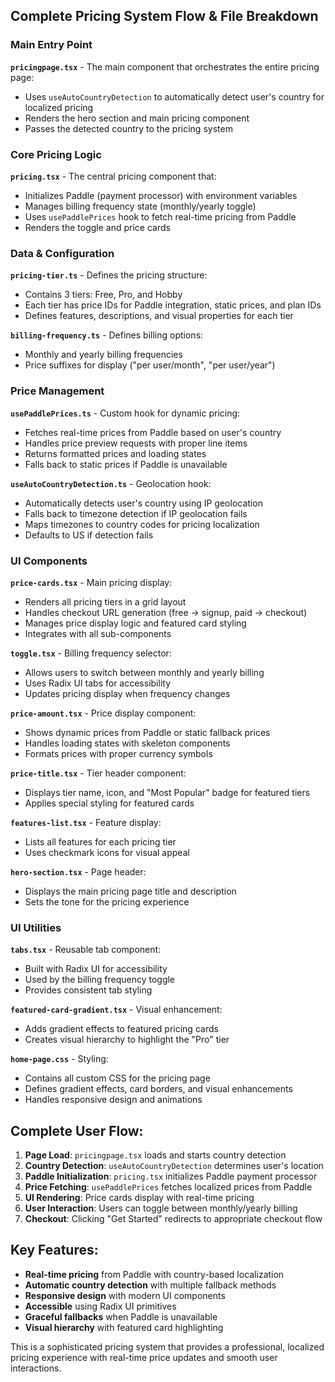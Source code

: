
## Complete Pricing System Flow & File Breakdown

### **Main Entry Point**
**`pricingpage.tsx`** - The main component that orchestrates the entire pricing page:
- Uses `useAutoCountryDetection` to automatically detect user's country for localized pricing
- Renders the hero section and main pricing component
- Passes the detected country to the pricing system

### **Core Pricing Logic**
**`pricing.tsx`** - The central pricing component that:
- Initializes Paddle (payment processor) with environment variables
- Manages billing frequency state (monthly/yearly toggle)
- Uses `usePaddlePrices` hook to fetch real-time pricing from Paddle
- Renders the toggle and price cards

### **Data & Configuration**
**`pricing-tier.ts`** - Defines the pricing structure:
- Contains 3 tiers: Free, Pro, and Hobby
- Each tier has price IDs for Paddle integration, static prices, and plan IDs
- Defines features, descriptions, and visual properties for each tier

**`billing-frequency.ts`** - Defines billing options:
- Monthly and yearly billing frequencies
- Price suffixes for display ("per user/month", "per user/year")

### **Price Management**
**`usePaddlePrices.ts`** - Custom hook for dynamic pricing:
- Fetches real-time prices from Paddle based on user's country
- Handles price preview requests with proper line items
- Returns formatted prices and loading states
- Falls back to static prices if Paddle is unavailable

**`useAutoCountryDetection.ts`** - Geolocation hook:
- Automatically detects user's country using IP geolocation
- Falls back to timezone detection if IP geolocation fails
- Maps timezones to country codes for pricing localization
- Defaults to US if detection fails

### **UI Components**

**`price-cards.tsx`** - Main pricing display:
- Renders all pricing tiers in a grid layout
- Handles checkout URL generation (free → signup, paid → checkout)
- Manages price display logic and featured card styling
- Integrates with all sub-components

**`toggle.tsx`** - Billing frequency selector:
- Allows users to switch between monthly and yearly billing
- Uses Radix UI tabs for accessibility
- Updates pricing display when frequency changes

**`price-amount.tsx`** - Price display component:
- Shows dynamic prices from Paddle or static fallback prices
- Handles loading states with skeleton components
- Formats prices with proper currency symbols

**`price-title.tsx`** - Tier header component:
- Displays tier name, icon, and "Most Popular" badge for featured tiers
- Applies special styling for featured cards

**`features-list.tsx`** - Feature display:
- Lists all features for each pricing tier
- Uses checkmark icons for visual appeal

**`hero-section.tsx`** - Page header:
- Displays the main pricing page title and description
- Sets the tone for the pricing experience

### **UI Utilities**
**`tabs.tsx`** - Reusable tab component:
- Built with Radix UI for accessibility
- Used by the billing frequency toggle
- Provides consistent tab styling

**`featured-card-gradient.tsx`** - Visual enhancement:
- Adds gradient effects to featured pricing cards
- Creates visual hierarchy to highlight the "Pro" tier

**`home-page.css`** - Styling:
- Contains all custom CSS for the pricing page
- Defines gradient effects, card borders, and visual enhancements
- Handles responsive design and animations

## **Complete User Flow:**

1. **Page Load**: `pricingpage.tsx` loads and starts country detection
2. **Country Detection**: `useAutoCountryDetection` determines user's location
3. **Paddle Initialization**: `pricing.tsx` initializes Paddle payment processor
4. **Price Fetching**: `usePaddlePrices` fetches localized prices from Paddle
5. **UI Rendering**: Price cards display with real-time pricing
6. **User Interaction**: Users can toggle between monthly/yearly billing
7. **Checkout**: Clicking "Get Started" redirects to appropriate checkout flow

## **Key Features:**
- **Real-time pricing** from Paddle with country-based localization
- **Automatic country detection** with multiple fallback methods
- **Responsive design** with modern UI components
- **Accessible** using Radix UI primitives
- **Graceful fallbacks** when Paddle is unavailable
- **Visual hierarchy** with featured card highlighting

This is a sophisticated pricing system that provides a professional, localized pricing experience with real-time price updates and smooth user interactions.
